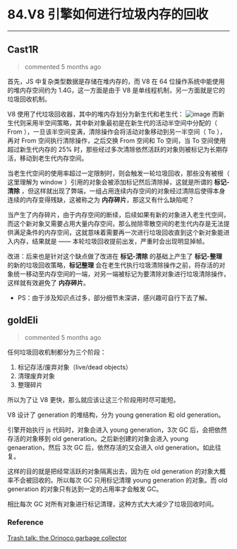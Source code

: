 
 # 84.V8 引擎如何进行垃圾内存的回收 
  
 ***
## Cast1R 
 > commented 5 months ago 

首先，JS 中复杂类型数据是存储在堆内存的，而 V8 在 64 位操作系统中能使用的堆内存空间约为 1.4G，这一方面是由于 V8 是单线程机制，另一方面就是它的垃圾回收机制。

V8 使用了代垃圾回收器，其中的堆内存划分为新生代和老生代：
![image](https://user-images.githubusercontent.com/43943810/69719872-60f3d280-114c-11ea-8580-fb5f11a3300c.png)
而新生代则采用半空间策略，其中新对象最初是在新生代的活动半空间中分配的（ From ），一旦该半空间变满，清除操作会将活动对象移动到另一半空间（ To ），再对 From 空间执行清除操作，之后交换 From 空间和 To 空间，当 To 空间使用超过新生代内存的 25% 时，那些经过多次清除依然活跃的对象则被标记为长期存活，移动到老生代内存空间。

当老生代空间的使用率超过一定限制时，则会触发一轮垃圾回收，那些没有被根（ 这里理解为 window ）引用的对象会被添加标记然后清除掉，这就是所谓的 **标记-清除** ，但这样就出现了弊端，一组占用连续内存空间的对象经过清除后使得本身连续的内存变得残缺，这被称之为 **内存碎片**，那这又有什么缺陷呢？

当产生了内存碎片，由于内存空间的断续，后续如果有新的对象进入老生代空间，而这个新对象又需要占用大量内存空间，那么抛除零散空间的老生代内存是无法提供满足条件的内存空间，这就意味着需要再一次进行垃圾回收直到这个新对象能进入内存，结果就是 —— 本轮垃圾回收提前出发，严重时会出现明显掉帧。

改进：后来也是针对这个缺点做了改进在 **标记-清除** 的基础上产生了 **标记-整理** 的新的垃圾回收策略，**标记整理** 会在老生代执行垃圾清除操作之前，将存活的对象统一移动至内存空间的一端，对另一端被标记为要清除对象进行垃圾清除操作，这样就有效避免了 **内存碎片**。

- PS：由于涉及知识点过多，部分细节未深讲，感兴趣可自行下去了解。
## goldEli 
 > commented 5 months ago 

任何垃圾回收机制都分为三个阶段：

1. 标记存活/废弃对象（live/dead objects）
2. 清理废弃对象
3. 整理碎片
 
所以为了让 V8 更快，那么就应该让这三个阶段用时尽可能短。

V8 设计了 generation 的堆结构，分为 young generation 和 old generation。

引擎开始执行 js 代码时，对象会进入 young generation，3次 GC 后，会把依然存活的对象移到 old generation。之后新创建的对象会进入 young genaeration，然后 3次 GC 后，依然存活的又会进入 old generation。如此往复。

这样的目的就是把经常活跃的对象隔离出去，因为在 old generation 的对象大概率不会被回收的。所以每次 GC 只用标记清理 young generation 的对象。而 old generation 的对象只有达到一定的占用率才会触发 GC。

相比每次 GC 对所有对象进行标记清理，这种方式大大减少了垃圾回收时间。

### Reference

[Trash talk: the Orinoco garbage collector](https://v8.dev/blog/trash-talk)